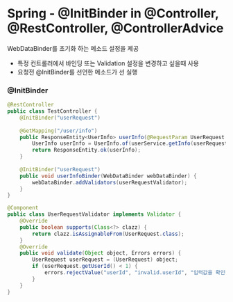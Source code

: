 # Spring - @InitBinder in @Controller, @RestController, @ControllerAdvice
WebDataBinder를 초기화 하는 메소드 설정을 제공
* 특정 컨트롤러에서 바인딩 또는 Validation 설정을 변경하고 싶을때 사용
* 요청전 @InitBinder를 선언한 메소드가 선 실행

### @InitBinder
```java
@RestController
public class TestController {
    @InitBinder("userRequest")
    
    @GetMapping("/user/info")
    public ResponseEntity<UserInfo> userInfo(@RequestParam UserRequest userRequest) {
        UserInfo userInfo = UserInfo.of(userService.getInfo(userRequest));
        return ResponseEntity.ok(userInfo);
    }
    
    @InitBinder("userRequest")
    public void userInfoBinder(WebDataBinder webDataBinder) {
        webDataBinder.addValidators(userRequestValidator);
    }
}

@Component
public class UserRequestValidator implements Validator {
    @Override
    public boolean supports(Class<?> clazz) {
        return clazz.isAssignableFrom(UserRequest.class);
    }
    @Override
    public void validate(Object object, Errors errors) {
        UserRequest userRequest = (UserRequest) object;
        if (userRequest.getUserId() < 1) {
            errors.rejectValue("userId", "invalid.userId", "입력값을 확인하세요.");
        }
    }
}
```